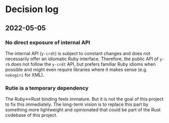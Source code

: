 # Decision log

## 2022-05-05

### No direct exposure of internal API

The internal API (`y-crdt`) is subject to constant changes and does not
necessarily offer an idiomatic Ruby interface. Therefore, the public API of
`y-rb` does not follow the `y-crdt` API, but prefers familiar Ruby idioms when
possible and might even require libraries where it makes sense (e.g. `nokogiri` for XML).

### Rutie is a temporary dependency

The Ruby<->Rust binding feels immature. But it is not the goal of this project
to fix this immediately. The long-term vision is to replace this part by
something more lightweight and opinionated that could be part of the Rust
codebase of this project.

